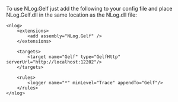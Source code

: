 To use NLog.Gelf just add the following to your config file and place NLog.Gelf.dll in the same location as the NLog.dll file:

```
<nlog>
    <extensions>
        <add assembly="NLog.Gelf" />
    </extensions>

    <targets>
        <target name="Gelf" type="GelfHttp" serverUrl="http://localhost:12202"/>
    </targets>

    <rules>
        <logger name="*" minLevel="Trace" appendTo="Gelf"/>
    </rules>
</nlog>
```